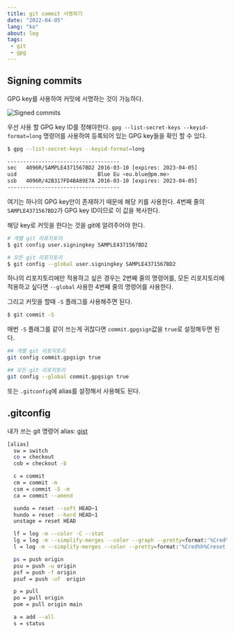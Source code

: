 ```yaml
---
title: git commit 서명하기
date: "2022-04-05"
lang: "ko"
about: log
tags: 
 - git
 - gpg
---
```


## Signing commits
GPG key를 사용하여 커밋에 서명하는 것이 가능하다.

![Signed commits](/images/posts/05042022-sign-commit-1.png)

우선 사용 할 GPG key ID를 정해야한다. `gpg --list-secret-keys --keyid-format=long` 명령어를 사용하여 등록되어 있는 GPG key들을 확인 할 수 있다.

```sh
$ gpg --list-secret-keys --keyid-format=long

------------------------------------
sec   4096R/SAMPLE4371567BD2 2016-03-10 [expires: 2023-04-05]
uid                          Blue Eu <eu.blue@pm.me> 
ssb   4096R/42B317FD4BA89E7A 2016-03-10 [expires: 2023-04-05]
------------------------------------
```

여기는 하나의 GPG key만이 존재하기 때문에 해당 키를 사용한다. 
4번째 줄의 `SAMPLE4371567BD2`가 GPG key ID이므로 이 값을 복사한다.

해당 key로 커밋을 한다는 것을 git에 알려주어야 한다.

```sh
# 개별 git 리포지토리
$ git config user.signingkey SAMPLE4371567BD2

# 모든 git 리포지토리
$ git config --global user.signingkey SAMPLE4371567BD2
```

하나의 리포지토리에만 적용하고 싶은 경우는 2번째 줄의 명령어를, 모든 리포지토리에 적용하고 싶다면 `--global` 사용한 4번째 줄의 명령어를 사용한다.

그리고 커밋을 할때 `-S` 플래그를 사용해주면 된다.

```sh
$ git commit -S
```

매번 `-S` 플래그를 같이 쓰는게 귀찮다면 `commit.gpgsign`값을 `true`로 설정해두면 된다.

```sh
## 개별 git 리포지토리
git config commit.gpgsign true

## 모든 git 리포지토리
git config --global commit.gpgsign true
```

또는 `.gitconfig`에 alias를 설정해서 사용해도 된다.

## .gitconfig

내가 쓰는 git 명령어 alias: [gist](https://gist.github.com/gonexvii/7d09f53e421a1fc04987363110c522cf)

```sh
[alias]
  sw = switch
  co = checkout
  cob = checkout -b

  c = commit
  cm = commit -m
  csm = commit -S -m
  ca = commit --amend

  sundo = reset --soft HEAD~1
  hundo = reset --hard HEAD~1
  unstage = reset HEAD

  lf = log -m --color -C --stat
  lg = log -m --simplify-merges --color --graph --pretty=format:'%Cred%h%Creset %s %Cgreen(%ar) %Cblue%an <%ae>%Creset' --abbrev-commit --date=relative
  l = log -m --simplify-merges --color --pretty=format:'%Cred%h%Creset %s %Cgreen(%cr) %Cblue%an <%ae>%Creset' --abbrev-commit --date=relative

  ps = push origin
  psu = push -u origin
  psf = push -f origin
  psuf = push -uf  origin

  p = pull
  po = pull origin
  pom = pull origin main

  a = add --all 
  s = status
```